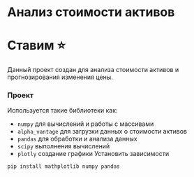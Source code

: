 # Анализ стоимости активов
# Ставим ⭐
Данный проект создан для анализа стоимости активов и прогнозирования изменения цены.

### Проект

Используется такие библиотеки как:

* `numpy` для вычислений и работы с массивами
* `alpha_vantage` для загрузки данных о стоимости активов
* `pandas` для обработки и анализа данных
* `scipy` выполнения вычислений
* `plotly` создание графики
Установить зависимости

`pip install mathplotlib numpy pandas`
